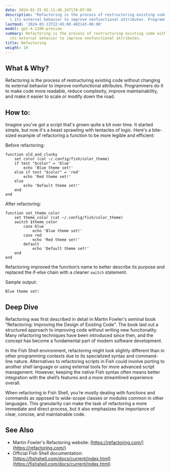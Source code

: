 ```yaml
---
date: 2024-01-25 02:11:48.247176-07:00
description: "Refactoring is the process of restructuring existing code without changing\
  \ its external behavior to improve nonfunctional attributes. Programmers do it to\u2026"
lastmod: '2024-03-13T22:45:00.482143-06:00'
model: gpt-4-1106-preview
summary: Refactoring is the process of restructuring existing code without changing
  its external behavior to improve nonfunctional attributes.
title: Refactoring
weight: 19
---
```


## What & Why?
Refactoring is the process of restructuring existing code without changing its external behavior to improve nonfunctional attributes. Programmers do it to make code more readable, reduce complexity, improve maintainability, and make it easier to scale or modify down the road.

## How to:
Imagine you've got a script that's grown quite a bit over time. It started simple, but now it's a beast sprawling with tentacles of logic. Here's a bite-sized example of refactoring a function to be more legible and efficient:

Before refactoring:
```fish
function old_and_clunky
    set color (cat ~/.config/fish/color_theme)
    if test "$color" = 'blue'
        echo 'Blue theme set!'
    else if test "$color" = 'red'
        echo 'Red theme set!'
    else
        echo 'Default theme set!'
    end
end
```

After refactoring:
```fish
function set_theme_color
    set theme_color (cat ~/.config/fish/color_theme)
    switch $theme_color
        case blue
            echo 'Blue theme set!'
        case red
            echo 'Red theme set!'
        default
            echo 'Default theme set!'
    end
end
```
Refactoring improved the function’s name to better describe its purpose and replaced the if-else chain with a cleaner `switch` statement.

Sample output:
```
Blue theme set!
```

## Deep Dive
Refactoring was first described in detail in Martin Fowler's seminal book "Refactoring: Improving the Design of Existing Code". The book laid out a structured approach to improving code without writing new functionality. Many refactoring techniques have been introduced since then, and the concept has become a fundamental part of modern software development.

In the Fish Shell environment, refactoring might look slightly different than in other programming contexts due to its specialized syntax and command-line nature. Alternatives to refactoring scripts in Fish could involve porting to another shell language or using external tools for more advanced script management. However, keeping the native Fish syntax often means better integration with the shell’s features and a more streamlined experience overall.

When refactoring in Fish Shell, you’re mostly dealing with functions and commands as opposed to wide-scope classes or modules common in other languages. This granularity can make the task of refactoring a more immediate and direct process, but it also emphasizes the importance of clear, concise, and maintainable code.

## See Also
- Martin Fowler's Refactoring website: [https://refactoring.com/](https://refactoring.com/)
- Official Fish Shell documentation: [https://fishshell.com/docs/current/index.html](https://fishshell.com/docs/current/index.html)
